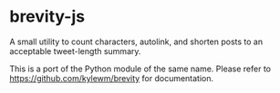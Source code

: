 # brevity-js

A small utility to count characters, autolink, and shorten posts to an
acceptable tweet-length summary.

This is a port of the Python module of the same name. Please refer to
https://github.com/kylewm/brevity for documentation.

